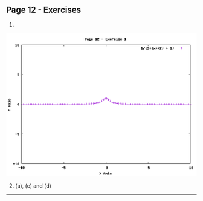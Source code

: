 ## Page 12 - Exercises

1. 

![graph](./12-1.png)

2. (a), (c) and (d)

----------------------------------------






